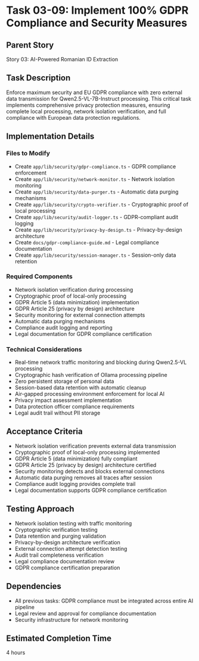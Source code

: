 # Task 03-09: Implement 100% GDPR Compliance and Security Measures

## Parent Story

Story 03: AI-Powered Romanian ID Extraction

## Task Description

Enforce maximum security and EU GDPR compliance with zero external data transmission for
Qwen2.5-VL-7B-Instruct processing. This critical task implements comprehensive privacy protection
measures, ensuring complete local processing, network isolation verification, and full compliance
with European data protection regulations.

## Implementation Details

### Files to Modify

- Create `app/lib/security/gdpr-compliance.ts` - GDPR compliance enforcement
- Create `app/lib/security/network-monitor.ts` - Network isolation monitoring
- Create `app/lib/security/data-purger.ts` - Automatic data purging mechanisms
- Create `app/lib/security/crypto-verifier.ts` - Cryptographic proof of local processing
- Create `app/lib/security/audit-logger.ts` - GDPR-compliant audit logging
- Create `app/lib/security/privacy-by-design.ts` - Privacy-by-design architecture
- Create `docs/gdpr-compliance-guide.md` - Legal compliance documentation
- Create `app/lib/security/session-manager.ts` - Session-only data retention

### Required Components

- Network isolation verification during processing
- Cryptographic proof of local-only processing
- GDPR Article 5 (data minimization) implementation
- GDPR Article 25 (privacy by design) architecture
- Security monitoring for external connection attempts
- Automatic data purging mechanisms
- Compliance audit logging and reporting
- Legal documentation for GDPR compliance certification

### Technical Considerations

- Real-time network traffic monitoring and blocking during Qwen2.5-VL processing
- Cryptographic hash verification of Ollama processing pipeline
- Zero persistent storage of personal data
- Session-based data retention with automatic cleanup
- Air-gapped processing environment enforcement for local AI
- Privacy impact assessment implementation
- Data protection officer compliance requirements
- Legal audit trail without PII storage

## Acceptance Criteria

- Network isolation verification prevents external data transmission
- Cryptographic proof of local-only processing implemented
- GDPR Article 5 (data minimization) fully compliant
- GDPR Article 25 (privacy by design) architecture certified
- Security monitoring detects and blocks external connections
- Automatic data purging removes all traces after session
- Compliance audit logging provides complete trail
- Legal documentation supports GDPR compliance certification

## Testing Approach

- Network isolation testing with traffic monitoring
- Cryptographic verification testing
- Data retention and purging validation
- Privacy-by-design architecture verification
- External connection attempt detection testing
- Audit trail completeness verification
- Legal compliance documentation review
- GDPR compliance certification preparation

## Dependencies

- All previous tasks: GDPR compliance must be integrated across entire AI pipeline
- Legal review and approval for compliance documentation
- Security infrastructure for network monitoring

## Estimated Completion Time

4 hours
